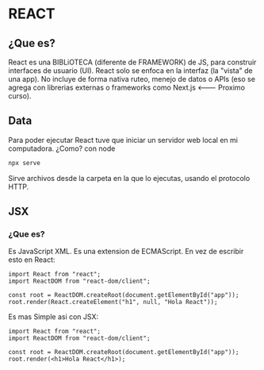 # REACT

## ¿Que es?

React es una BIBLiOTECA (diferente de FRAMEWORK) de JS, para construir interfaces de usuario (UI). React solo se enfoca en la interfaz (la "vista" de una app). No incluye de forma nativa ruteo, menejo de datos o APIs (eso se agrega con librerias externas o frameworks como Next.js <--- Proximo curso).

## Data

Para poder ejecutar React tuve que iniciar un servidor web local en mi computadora. ¿Como? con node

```bash
npx serve
```

Sirve archivos desde la carpeta en la que lo ejecutas, usando el protocolo HTTP.

## JSX

### ¿Que es?

Es JavaScript XML. Es una extension de ECMAScript. En vez de escribir esto en React:

```JS
import React from "react";
import ReactDOM from "react-dom/client";

const root = ReactDOM.createRoot(document.getElementById("app"));
root.render(React.createElement("h1", null, "Hola React"));
```

Es mas Simple asi con JSX:

```JS
import React from "react";
import ReactDOM from "react-dom/client";

const root = ReactDOM.createRoot(document.getElementById("app"));
root.render(<h1>Hola React</h1>);
```